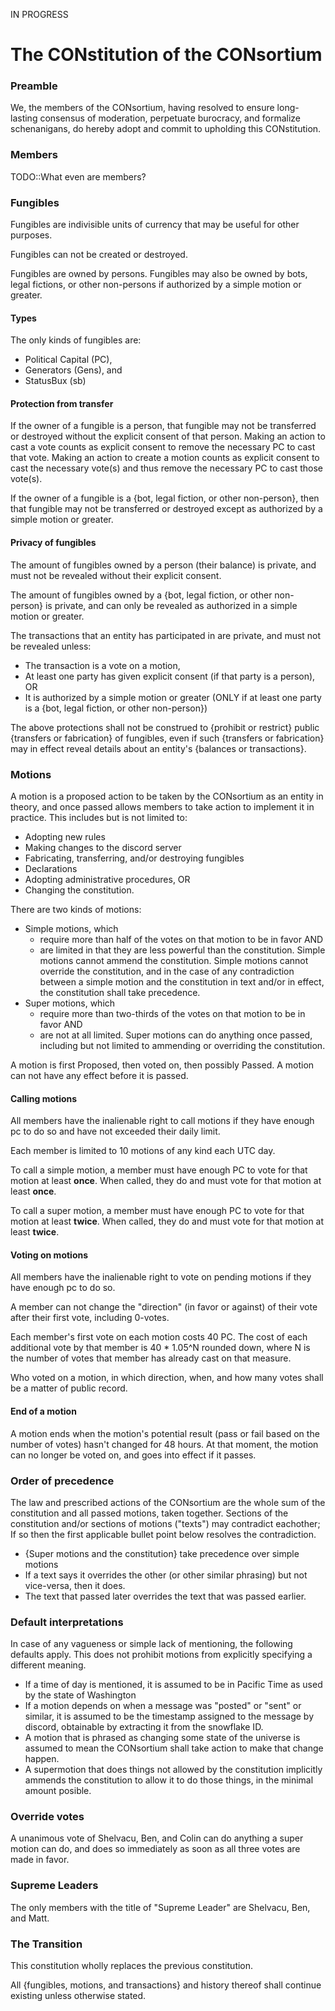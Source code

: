 IN PROGRESS

# The CONstitution of the CONsortium

### Preamble

We, the members of the CONsortium, having resolved to ensure long-lasting consensus of moderation, perpetuate burocracy, and formalize schenanigans, do hereby adopt and commit to upholding this CONstitution.

### Members

TODO::What even are members?

### Fungibles

Fungibles are indivisible units of currency that may be useful for other purposes.

Fungibles can not be created or destroyed.

Fungibles are owned by persons. Fungibles may also be owned by bots, legal fictions, or other non-persons if authorized by a simple motion or greater.

#### Types

The only kinds of fungibles are:

* Political Capital (PC),
* Generators (Gens), and
* StatusBux (sb)

#### Protection from transfer

If the owner of a fungible is a person, that fungible may not be transferred or destroyed without the explicit consent of that person. Making an action to cast a vote counts as explicit consent to remove the necessary PC to cast that vote. Making an action to create a motion counts as explicit consent to cast the necessary vote(s) and thus remove the necessary PC to cast those vote(s).

If the owner of a fungible is a {bot, legal fiction, or other non-person}, then that fungible may not be transferred or destroyed except as authorized by a simple motion or greater.

#### Privacy of fungibles

The amount of fungibles owned by a person (their balance) is private, and must not be revealed without their explicit consent.

The amount of fungibles owned by a {bot, legal fiction, or other non-person} is private, and can only be revealed as authorized in a simple motion or greater.

The transactions that an entity has participated in are private, and must not be revealed unless:

* The transaction is a vote on a motion,
* At least one party has given explicit consent (if that party is a person), OR
* It is authorized by a simple motion or greater (ONLY if at least one party is a {bot, legal fiction, or other non-person})

The above protections shall not be construed to {prohibit or restrict} public {transfers or fabrication} of fungibles, even if such {transfers or fabrication} may in effect reveal details about an entity's {balances or transactions}.

### Motions

A motion is a proposed action to be taken by the CONsortium as an entity in theory, and once passed allows members to take action to implement it in practice. This includes but is not limited to:

* Adopting new rules
* Making changes to the discord server
* Fabricating, transferring, and/or destroying fungibles
* Declarations
* Adopting administrative procedures, OR
* Changing the constitution.

There are two kinds of motions:

* Simple motions, which 
  * require more than half of the votes on that motion to be in favor AND
  * are limited in that they are less powerful than the constitution. Simple motions cannot ammend the constitution. Simple motions cannot override the constitution, and in the case of any contradiction between a simple motion and the constitution in text and/or in effect, the constitution shall take precedence.
* Super motions, which
  * require more than two-thirds of the votes on that motion to be in favor AND
  * are not at all limited. Super motions can do anything once passed, including but not limited to ammending or overriding the constitution.

A motion is first Proposed, then voted on, then possibly Passed. A motion can not have any effect before it is passed.

#### Calling motions

All members have the inalienable right to call motions if they have enough pc to do so and have not exceeded their daily limit.

Each member is limited to 10 motions of any kind each UTC day.

To call a simple motion, a member must have enough PC to vote for that motion at least **once**. When called, they do and must vote for that motion at least **once**.

To call a super motion, a member must have enough PC to vote for that motion at least **twice**. When called, they do and must vote for that motion at least **twice**.

#### Voting on motions

All members have the inalienable right to vote on pending motions if they have enough pc to do so.

A member can not change the "direction" (in favor or against) of their vote after their first vote, including 0-votes.

Each member's first vote on each motion costs 40 PC. The cost of each additional vote by that member is 40 * 1.05^N rounded down, where N is the number of votes that member has already cast on that measure.

Who voted on a motion, in which direction, when, and how many votes shall be a matter of public record.

#### End of a motion

A motion ends when the motion's potential result (pass or fail based on the number of votes) hasn't changed for 48 hours. At that moment, the motion can no longer be voted on, and goes into effect if it passes.

### Order of precedence

The law and prescribed actions of the CONsortium are the whole sum of the constitution and all passed motions, taken together. Sections of the constitution and/or sections of motions ("texts") may contradict eachother; If so then the first applicable bullet point below resolves the contradiction.

* {Super motions and the constitution} take precedence over simple motions
* If a text says it overrides the other (or other similar phrasing) but not vice-versa, then it does.
* The text that passed later overrides the text that was passed earlier.

### Default interpretations

In case of any vagueness or simple lack of mentioning, the following defaults apply. This does not prohibit motions from explicitly specifying a different meaning.

* If a time of day is mentioned, it is assumed to be in Pacific Time as used by the state of Washington
* If a motion depends on when a message was "posted" or "sent" or similar, it is assumed to be the timestamp assigned to the message by discord, obtainable by extracting it from the snowflake ID.
* A motion that is phrased as changing some state of the universe is assumed to mean the CONsortium shall take action to make that change happen.
* A supermotion that does things not allowed by the constitution implicitly ammends the constitution to allow it to do those things, in the minimal amount posible.

### Override votes

A unanimous vote of Shelvacu, Ben, and Colin can do anything a super motion can do, and does so immediately as soon as all three votes are made in favor.

### Supreme Leaders

The only members with the title of "Supreme Leader" are Shelvacu, Ben, and Matt.

### The Transition

This constitution wholly replaces the previous constitution.

All {fungibles, motions, and transactions} and history thereof shall continue existing unless otherwise stated.
